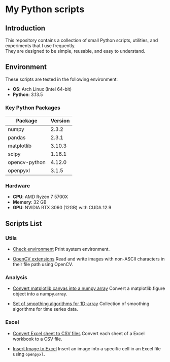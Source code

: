 # My Python scripts

## Introduction

This repository contains a collection of small Python scripts, utilities, and experiments that I use frequently.  
They are designed to be simple, reusable, and easy to understand.


## Environment

These scripts are tested in the following environment:

- **OS**: Arch Linux (Intel 64-bit)
- **Python**: 3.13.5

### Key Python Packages
| Package        | Version |
|----------------|---------|
| numpy          | 2.3.2   |
| pandas         | 2.3.1   |
| matplotlib     | 3.10.3  |
| scipy          | 1.16.1  |
| opencv-python  | 4.12.0  |
| openpyxl       | 3.1.5   |

### Hardware
- **CPU**: AMD Ryzen 7 5700X
- **Memory**: 32 GB
- **GPU**: NVIDIA RTX 3060 (12GB) with CUDA 12.9


## Scripts List

### Utils

- [Check environment](utils/system_info/check_system_info.py)
    Print system environment.

- [OpenCV extensions](utils/opencv_unicode/opencv_ext.py)
    Read and write images with non-ASCII characters in their file path using OpenCV.

### Analysis

- [Convert matplotlib canvas into a numpy array](analysis/graph_to_numpy/graph_to_numpy.py)
    Convert a matplotlib.figure object into a numpy.array.

- [Set of smoothing algorithms for 1D-array](analysis/smooth_kit/smoothkit.py)
    Collection of smoothing algorithms for time series data.

### Excel

- [Convert Excel sheet to CSV files](excel/convert_to_csvs/sheet_to_csvfile.py)
    Convert each sheet of a Excel workbook to a CSV file.

- [Insert Image to Excel](excel/insert_image_to_cell/insert_image_to_cell.py)
    Insert an image into a specific cell in an Excel file using `openpyxl`.
